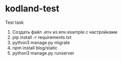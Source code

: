 # kodland-test
Test task


1) Создать файл .env из env.example с настройками
2) pip install -r requirements.txt
3) python3 manage.py migrate
4) npm install blog/static
5) python3 manage.py runserver
